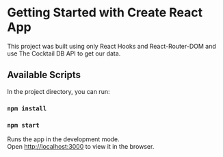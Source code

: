 # Getting Started with Create React App

This project was built using only React Hooks and React-Router-DOM and use The Cocktail DB API to get our data.

## Available Scripts

In the project directory, you can run:

### `npm install`

### `npm start`

Runs the app in the development mode.\
Open [http://localhost:3000](http://localhost:3000) to view it in the browser.
